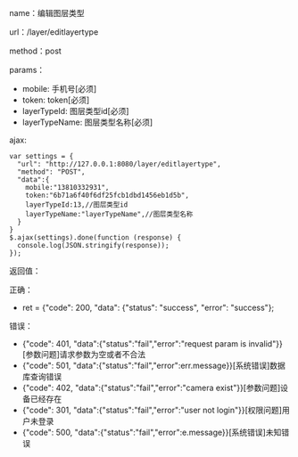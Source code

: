name：编辑图层类型

url：/layer/editlayertype

method：post

params：

* mobile: 手机号[必须]
* token: token[必须]
* layerTypeId: 图层类型id[必须]
* layerTypeName: 图层类型名称[必须]

ajax:

```
var settings = {
  "url": "http://127.0.0.1:8080/layer/editlayertype",
  "method": "POST",
  "data":{
    mobile:"13810332931",
    token:"6b71a6f40f6df25fcb1dbd1456eb1d5b",
    layerTypeId:13,//图层类型id
    layerTypeName:"layerTypeName",//图层类型名称
  }
}
$.ajax(settings).done(function (response) {
  console.log(JSON.stringify(response));
});
```

返回值：

正确：

* ret = {"code": 200, "data": {"status": "success", "error": "success"};

错误：

* {"code": 401, "data":{"status":"fail","error":"request param is invalid"}} [参数问题]请求参数为空或者不合法
* {"code": 501, "data":{"status":"fail","error":err.message}}[系统错误]数据库查询错误
* {"code": 402, "data":{"status":"fail","error":"camera exist"}}[参数问题]设备已经存在
* {"code": 301, "data":{"status":"fail","error":"user not login"}}[权限问题]用户未登录
* {"code": 500, "data":{"status":"fail","error":e.message}}[系统错误]未知错误
